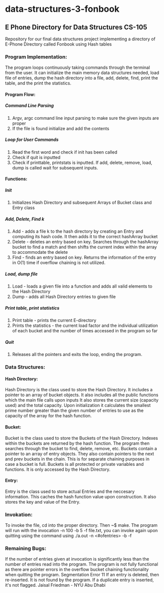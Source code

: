 # data-structures-3-fonbook
## E Phone Directory for Data Structures CS-105
Repository for our final data structures project implementing a directory of E-Phone Directory called Fonbook using Hash tables

### Program Implementation: 
The program loops continuously taking commands through the terminal from the user. It can initialize the main memory data structures needed, load file of entries, dump the hash directory into a file, add, delete, find, print the table, and the print the statistics. 
#### Program Flow:
##### Command Line Parsing
1. Argv, argc command line input parsing to make sure the given inputs are proper
2. If the file is found initialize and add the contents 
##### Loop for User Commands
1. Read the first word and check if init has been called 
2. Check if quit is inputted
3. Check if printtable, printstats is inputted. If add, delete, remove, load, dump is called wait for subsequent inputs. 
#### Functions:
##### Init
1. Initializes Hash Directory and subsequent Arrays of Bucket class and Entry class
##### Add, Delete, Find k 
1. Add - adds a file k to the hash directory by creating an Entry and computing its hash code. It then adds it to the correct hashArray bucket
2. Delete - deletes an entry based on key. Searches through the hashArray bucket to find a match and then shifts the current index within the array to accommodate the delete
3. Find - finds an entry based on key. Returns the information of the entry in O(1) time if overflow chaining is not utilized. 
##### Load, dump file
1. Load - loads a given file into a function and adds all valid elements to the Hash Directory
2. Dump - adds all Hash Directory entries to given file
##### Print table, print statistics
1. Print table - prints the current E-directory 
2. Prints the statistics - the current load factor and the individual utilization of each bucket and the number of times accessed in the program so far
##### Quit
1. Releases all the pointers and exits the loop, ending the program.

### Data Structures:
#### Hash Directory:
Hash Directory is the class used to store the Hash Directory. It includes a pointer to an array of bucket objects. It also includes all the public functions which the main file calls upon inputs 
It also stores the current size (capacity used) and the total capacity. 
Upon initialization it calculates the smallest prime number greater than the given number of entries to use as the capacity of the array for the hash function.
#### Bucket:
Bucket is the class used to store the Buckets of the Hash Directory. Indexes within the buckets are returned by the hash function. The program then searches through the bucket to find, delete, remove, etc. 
Buckets contain a pointer to an array of entry objects. They also contain pointers to the next and prev buckets in the chain. This is for separate chaining purposes in case a bucket is full. 
Buckets is all protected or private variables and functions. It is only accessed by the Hash Directory. 
#### Entry: 
Entry is the class used to store actual Entries and the neccesary information. This caches the hash function value upon construction. It also stores the key and value of the Entry. 
### Invokation:
To invoke the file, cd into the proper directory. Then ~$ make. The program will run with the invocation -n 100 -b 5 -f file.txt, you can invoke again upon quitting using the command using ./a.out -n <#ofentries> -b <bucketsize> -f <filename>

### Remaining Bugs:
If the number of entries given at invocation is significantly less than the number of entries read into the program. The program is not fully functional as there are pointer errors in the overflow bucket chaining functionality when quitting the program. Segmentation Error 11
If an entry is deleted, then re-inserted. It is not found by the program. 
If a duplicate entry is inserted, it's not flagged. 
Jaisal Friedman - NYU Abu Dhabi